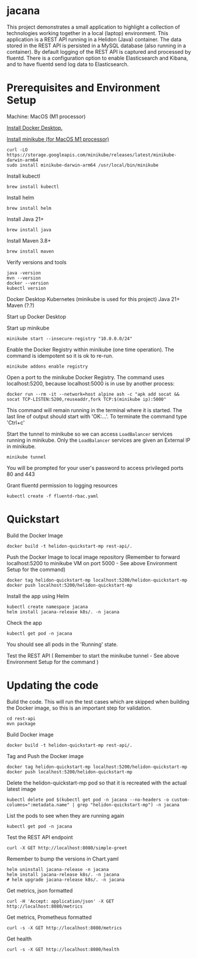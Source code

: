 # jacana

This project demonstrates a small application to highlight a collection of technologies working together in a local (laptop) environment. This application is a REST API running in a Helidon (Java) container. The data stored in the REST API is persisted in a MySQL database (also running in a container). By default logging of the REST API is captured and processed by fluentd. There is a configuration option to enable Elasticsearch and Kibana, and to have fluentd send log data to Elasticsearch.

# Prerequisites and Environment Setup

Machine: MacOS (M1 processor)

[Install Docker Desktop.](https://docs.docker.com/desktop/install/mac-install/)

[Install minikube (for MacOS M1 processor)](https://minikube.sigs.k8s.io/docs/start/?arch=%2Fmacos%2Fx86-64%2Fstable%2Fbinary+download)
```
curl -LO https://storage.googleapis.com/minikube/releases/latest/minikube-darwin-arm64
sudo install minikube-darwin-arm64 /usr/local/bin/minikube
```

Install kubectl
```
brew install kubectl
```
Install helm
```
brew install helm
```
Install Java 21+
```
brew install java
```
Install Maven 3.8+
```
brew install maven
```
Verify versions and tools
```
java -version
mvn --version
docker --version
kubectl version
```


Docker Desktop 
Kubernetes (minikube is used for this project)
Java 21+
Maven (?.?)

Start up Docker Desktop

Start up minikube
```
minikube start --insecure-registry "10.0.0.0/24"
```

Enable the Docker Registry within minikube (one time operation). The command is idempotent so it is ok to re-run.
```
minikube addons enable registry
```

Open a port to the minikube Docker Registry. The command uses localhost:5200, because localhost:5000 is in use by another process:
```
docker run --rm -it --network=host alpine ash -c "apk add socat && socat TCP-LISTEN:5200,reuseaddr,fork TCP:$(minikube ip):5000"
```
This command will remain running in the terminal where it is started. The last line of output should start with 'OK:...'. To terminate the command type 'Ctrl+c'

Start the tunnel to minikube so we can access `LoadBalancer` services running in minikube. Only the `LoadBalancer` services are given an External IP in minikube.
```
minikube tunnel
```
You will be prompted for your user's password to access privileged ports 80 and 443

Grant fluentd permission to logging resources
```
kubectl create -f fluentd-rbac.yaml
```

# Quickstart

Build the Docker Image
```
docker build -t helidon-quickstart-mp rest-api/.
```

Push the Docker Image to local image repository
(Remember to forward localhost:5200 to minikube VM on port 5000 - See above Environment Setup for the command)
```
docker tag helidon-quickstart-mp localhost:5200/helidon-quickstart-mp
docker push localhost:5200/helidon-quickstart-mp
```

Install the app using Helm
```
kubectl create namespace jacana
helm install jacana-release k8s/. -n jacana
```

Check the app
```
kubectl get pod -n jacana 
```
You should see all pods in the 'Running' state.

Test the REST API
( Remember to start the minikube tunnel - See above Environment Setup for the command )

# Updating the code

Build the code. This will run the test cases which are skipped when building the Docker image, so this is an important step for validation.
```
cd rest-api
mvn package
```

Build Docker image
```
docker build -t helidon-quickstart-mp rest-api/.
```

Tag and Push the Docker image
```
docker tag helidon-quickstart-mp localhost:5200/helidon-quickstart-mp
docker push localhost:5200/helidon-quickstart-mp
```

Delete the helidon-quickstart-mp pod so that it is recreated with the actual latest image
```
kubectl delete pod $(kubectl get pod -n jacana --no-headers -o custom-columns=":metadata.name" | grep "helidon-quickstart-mp") -n jacana
```
List the pods to see when they are running again
```
kubectl get pod -n jacana
```

Test the REST API endpoint
```
curl -X GET http://localhost:8080/simple-greet
```



Remember to bump the versions in Chart.yaml
```
helm uninstall jacana-release -n jacana
helm install jacana-release k8s/. -n jacana
# helm upgrade jacana-release k8s/. -n jacana
```

Get metrics, json formatted
```
curl -H 'Accept: application/json' -X GET http://localhost:8080/metrics
```

Get metrics, Prometheus formatted
```
curl -s -X GET http://localhost:8080/metrics
```

Get health
```
curl -s -X GET http://localhost:8080/health
```

